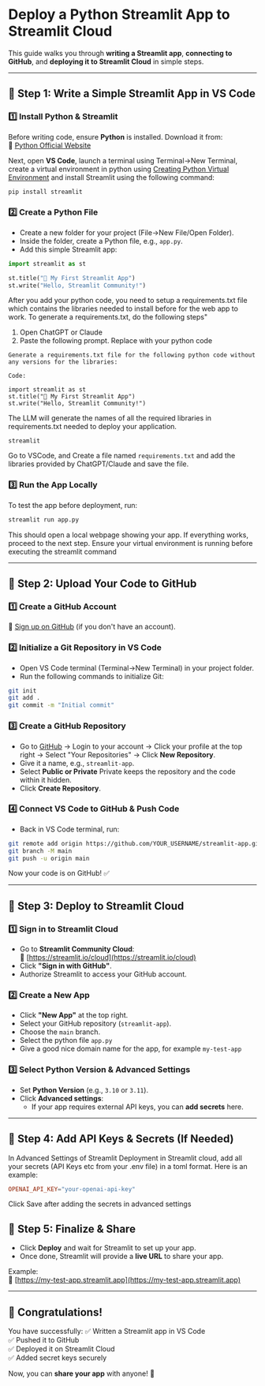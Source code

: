 # **Deploy a Python Streamlit App to Streamlit Cloud**

This guide walks you through **writing a Streamlit app**, **connecting to GitHub**, and **deploying it to Streamlit Cloud** in simple steps.

---

## **📌 Step 1: Write a Simple Streamlit App in VS Code**
### **1️⃣ Install Python & Streamlit**
Before writing code, ensure **Python** is installed. Download it from:  
🔗 [Python Official Website](https://www.python.org/downloads/)

Next, open **VS Code**, launch a terminal using Terminal->New Terminal, create a virtual environment in python using [Creating Python Virtual Environment](https://arunachalamm101202.github.io/Documentation/guide/create-venv/) and install Streamlit using the following command:

```bash
pip install streamlit
```

### **2️⃣ Create a Python File**
- Create a new folder for your project (File->New File/Open Folder).
- Inside the folder, create a Python file, e.g., `app.py`.
- Add this simple Streamlit app:

```python
import streamlit as st

st.title("🚀 My First Streamlit App")
st.write("Hello, Streamlit Community!")
```

After you add your python code, you need to setup a requirements.txt file which contains the libraries needed to install before for the web app to work. To generate a requirements.txt, do the following steps"
1. Open ChatGPT or Claude
2. Paste the following prompt. Replace with your python code
```
Generate a requirements.txt file for the following python code without any versions for the libraries:

Code:

import streamlit as st
st.title("🚀 My First Streamlit App")
st.write("Hello, Streamlit Community!")
```

The LLM will generate the names of all the required libraries in requirements.txt needed to deploy your application.
```
streamlit
```

Go to VSCode, and Create a file named `requirements.txt` and add the libraries provided by ChatGPT/Claude and save the file.

### **3️⃣ Run the App Locally**
To test the app before deployment, run:

```bash
streamlit run app.py
```

This should open a local webpage showing your app. If everything works, proceed to the next step. Ensure your virtual environment is running before executing the streamlit command

---

## **📌 Step 2: Upload Your Code to GitHub**
### **1️⃣ Create a GitHub Account**
🔗 [Sign up on GitHub](https://github.com/) (if you don't have an account).

### **2️⃣ Initialize a Git Repository in VS Code**
- Open VS Code terminal (Terminal->New Terminal) in your project folder.
- Run the following commands to initialize Git:

```bash
git init
git add .
git commit -m "Initial commit"
```

### **3️⃣ Create a GitHub Repository**
- Go to [GitHub](https://github.com) → Login to your account -> Click your profile at the top right -> Select "Your Repositories" -> Click **New Repository**.
- Give it a name, e.g., `streamlit-app`.
- Select **Public or Private** Private keeps the repository and the code within it hidden.
- Click **Create Repository**.

### **4️⃣ Connect VS Code to GitHub & Push Code**
- Back in VS Code terminal, run:

```bash
git remote add origin https://github.com/YOUR_USERNAME/streamlit-app.git
git branch -M main
git push -u origin main
```

Now your code is on GitHub! ✅

---

## **📌 Step 3: Deploy to Streamlit Cloud**
### **1️⃣ Sign in to Streamlit Cloud**
- Go to **Streamlit Community Cloud**:  
  🔗 [https://streamlit.io/cloud](https://streamlit.io/cloud)
- Click **"Sign in with GitHub"**.
- Authorize Streamlit to access your GitHub account.

### **2️⃣ Create a New App**
- Click **"New App"** at the top right.
- Select your GitHub repository (`streamlit-app`).
- Choose the `main` branch.
- Select the python file `app.py`
- Give a good nice domain name for the app, for example `my-test-app`

### **3️⃣ Select Python Version & Advanced Settings**
- Set **Python Version** (e.g., `3.10` or `3.11`).
- Click **Advanced settings**:
  - If your app requires external API keys, you can **add secrets** here.

---

## **📌 Step 4: Add API Keys & Secrets (If Needed)**

In Advanced Settings of Streamlit Deployment in Streamlit cloud, add all your secrets (API Keys etc from your .env file) in a toml format. Here is an example:

```toml
OPENAI_API_KEY="your-openai-api-key"
```

Click Save after adding the secrets in advanced settings

## **📌 Step 5: Finalize & Share**
- Click **Deploy** and wait for Streamlit to set up your app.
- Once done, Streamlit will provide a **live URL** to share your app.

Example:  
🔗 [https://my-test-app.streamlit.app](https://my-test-app.streamlit.app)

---

## **🎉 Congratulations!**
You have successfully:
✅ Written a Streamlit app in VS Code  
✅ Pushed it to GitHub  
✅ Deployed it on Streamlit Cloud  
✅ Added secret keys securely  

Now, you can **share your app** with anyone! 🚀

